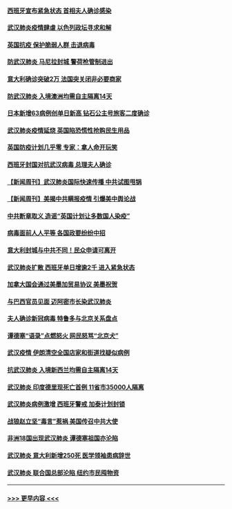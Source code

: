 #### [西班牙宣布紧急状态 首相夫人确诊感染](../pages/prog202/a102800168.md?t=03160631) 
#### [武汉肺炎疫情肆虐 以色列政坛寻求和解](../pages/prog202/a102800151.md?t=03160631) 
#### [英国抗疫 保护脆弱人群 击退病毒](../pages/prog202/a102800145.md?t=03160631) 
#### [防武汉肺炎 马尼拉封城 警荷枪管制进出](../pages/prog202/a102800083.md?t=03160631) 
#### [意大利确诊突破2万 法国突关闭非必要商家](../pages/prog202/a102800071.md?t=03160631) 
#### [防武汉肺炎 入境澳洲均需自主隔离14天](../pages/prog202/a102800049.md?t=03160631) 
#### [日本新增63病例创单日新高 钻石公主号旅客二度确诊](../pages/prog202/a102800002.md?t=03160631) 
#### [武汉肺炎疫情延烧 英国陷恐慌性抢购民生用品](../pages/prog202/a102799980.md?t=03160631) 
#### [英国防疫计划几乎零 专家：拿人命开玩笑](../pages/prog202/a102799943.md?t=03160631) 
#### [西班牙封国对抗武汉病毒 总理夫人确诊](../pages/prog202/a102799930.md?t=03160631) 
#### [【新闻周刊】武汉肺炎国际快速传播 中共试图甩锅](../pages/prog202/a102799845.md?t=03160631) 
#### [【新闻周刊】美揭中共瞒报疫情  引爆美中舆论战](../pages/prog202/a102799836.md?t=03160631) 
#### [中共断章取义 造谣“英国计划让多数国人染疫”](../pages/prog202/a102799810.md?t=03160631) 
#### [病毒面前人人平等 各国政要纷纷中招](../pages/prog202/a102799720.md?t=03160631) 
#### [意大利封城与中共不同！民众申请可离开](../pages/prog202/a102799706.md?t=03160631) 
#### [武汉肺炎扩散 西班牙单日增逾2千 进入紧急状态](../pages/prog202/a102799649.md?t=03160631) 
#### [加拿大国会通过美墨加贸易协议  美墨祝贺](../pages/prog202/a102799636.md?t=03160631) 
#### [与巴西官员见面 迈阿密市长染武汉肺炎](../pages/prog202/a102799484.md?t=03160631) 
#### [夫人确诊新冠病毒 特鲁多与北京关系盘点](../pages/prog202/a102799474.md?t=03160631) 
#### [谭德塞“语录”点燃怒火 网民怒骂“北京犬”](../pages/prog202/a102799480.md?t=03160631) 
#### [武汉疫情 伊朗清空全国店家和街道找疑似病例](../pages/prog202/a102799451.md?t=03160631) 
#### [抗武汉肺炎 入境新西兰均需自主隔离14天](../pages/prog202/a102799406.md?t=03160631) 
#### [武汉肺炎 印度德里现死亡首例 11省市35000人隔离](../pages/prog202/a102799379.md?t=03160631) 
#### [武汉肺炎病例激增 西班牙警戒 加泰计划封锁](../pages/prog202/a102799338.md?t=03160631) 
#### [战狼赵立坚“毒言”惹祸 美国传召中共大使](../pages/prog202/a102799314.md?t=03160631) 
#### [非洲18国出现武汉肺炎 谭德塞祖国亦沦陷](../pages/prog202/a102799302.md?t=03160631) 
#### [武汉肺炎 意大利新增250死 医学领袖患病辞世](../pages/prog202/a102799253.md?t=03160631) 
#### [武汉肺炎 联合国总部沦陷 纽约市民囤物资](../pages/prog202/a102799239.md?t=03160631) 

----
#### [ >>> 更早内容 <<< ](../indexes/prog202-earlier.md)
